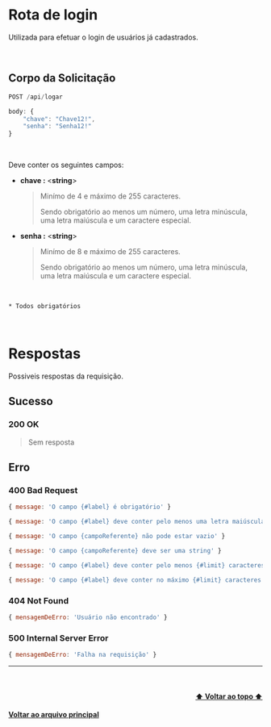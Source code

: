 # Rota de login

Utilizada para efetuar o login de usuários já cadastrados.

<br>

## Corpo da Solicitação

``` js
POST /api/logar

body: {
    "chave": "Chave12!",
    "senha": "Senha12!"
}
```

<br>

Deve conter os seguintes campos:

- **chave :** <**string**>
    > Minímo de 4 e máximo de 255 caracteres.
    >
    > Sendo obrigatório ao menos um número, uma letra minúscula, uma letra maiúscula e um caractere especial.

- **senha :** <**string**>
    > Minímo de 8 e máximo de 255 caracteres.
    >
    > Sendo obrigatório ao menos um número, uma letra minúscula, uma letra maiúscula e um caractere especial.

<br>

`* Todos obrigatórios`

<br>

# Respostas

Possiveis respostas da requisição. 

## Sucesso

### 200 OK

> Sem resposta

## Erro

### 400 Bad Request

``` js
{ message: 'O campo {#label} é obrigatório' }
```

``` js
{ message: 'O campo {#label} deve conter pelo menos uma letra maiúscula, uma letra minúscula e um caractere especial' }
```

``` js
{ message: 'O campo {campoReferente} não pode estar vazio' }
```

``` js
{ message: 'O campo {campoReferente} deve ser uma string' }
```

``` js
{ message: 'O campo {#label} deve conter pelo menos {#limit} caracteres' }
```

``` js
{ message: 'O campo {#label} deve conter no máximo {#limit} caracteres' }
```

### 404 Not Found

``` js
{ mensagemDeErro: 'Usuário não encontrado' }
```

### 500 Internal Server Error

``` js
{ mensagemDeErro: 'Falha na requisição' }
```

---

<br>

<h4 align="right"> <a href="#rota-de-login">⬆️ Voltar ao topo ⬆️</a> </h4>
<h4 align="left"> <a href="../documentacao.md">Voltar ao arquivo principal</a> </h4>